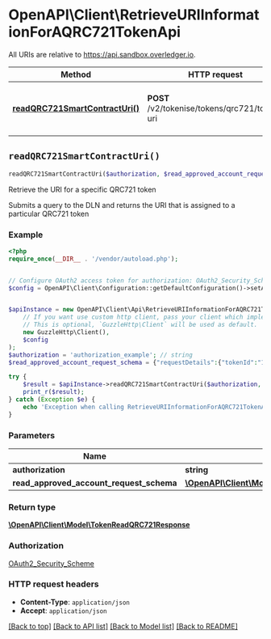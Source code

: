 # OpenAPI\Client\RetrieveURIInformationForAQRC721TokenApi

All URIs are relative to https://api.sandbox.overledger.io.

Method | HTTP request | Description
------------- | ------------- | -------------
[**readQRC721SmartContractUri()**](RetrieveURIInformationForAQRC721TokenApi.md#readQRC721SmartContractUri) | **POST** /v2/tokenise/tokens/qrc721/token-uri | Retrieve the URI for a specific QRC721 token


## `readQRC721SmartContractUri()`

```php
readQRC721SmartContractUri($authorization, $read_approved_account_request_schema): \OpenAPI\Client\Model\TokenReadQRC721Response
```

Retrieve the URI for a specific QRC721 token

Submits a query to the DLN and returns the URI that is assigned to a particular QRC721 token

### Example

```php
<?php
require_once(__DIR__ . '/vendor/autoload.php');


// Configure OAuth2 access token for authorization: OAuth2_Security_Scheme
$config = OpenAPI\Client\Configuration::getDefaultConfiguration()->setAccessToken('YOUR_ACCESS_TOKEN');


$apiInstance = new OpenAPI\Client\Api\RetrieveURIInformationForAQRC721TokenApi(
    // If you want use custom http client, pass your client which implements `GuzzleHttp\ClientInterface`.
    // This is optional, `GuzzleHttp\Client` will be used as default.
    new GuzzleHttp\Client(),
    $config
);
$authorization = 'authorization_example'; // string
$read_approved_account_request_schema = {"requestDetails":{"tokenId":"1","tokenName":"QNTNFT"},"location":{"technology":"Ethereum","network":"Ropsten Testnet"}}; // \OpenAPI\Client\Model\ReadApprovedAccountRequestSchema

try {
    $result = $apiInstance->readQRC721SmartContractUri($authorization, $read_approved_account_request_schema);
    print_r($result);
} catch (Exception $e) {
    echo 'Exception when calling RetrieveURIInformationForAQRC721TokenApi->readQRC721SmartContractUri: ', $e->getMessage(), PHP_EOL;
}
```

### Parameters

Name | Type | Description  | Notes
------------- | ------------- | ------------- | -------------
 **authorization** | **string**|  |
 **read_approved_account_request_schema** | [**\OpenAPI\Client\Model\ReadApprovedAccountRequestSchema**](../Model/ReadApprovedAccountRequestSchema.md)|  |

### Return type

[**\OpenAPI\Client\Model\TokenReadQRC721Response**](../Model/TokenReadQRC721Response.md)

### Authorization

[OAuth2_Security_Scheme](../../README.md#OAuth2_Security_Scheme)

### HTTP request headers

- **Content-Type**: `application/json`
- **Accept**: `application/json`

[[Back to top]](#) [[Back to API list]](../../README.md#endpoints)
[[Back to Model list]](../../README.md#models)
[[Back to README]](../../README.md)
